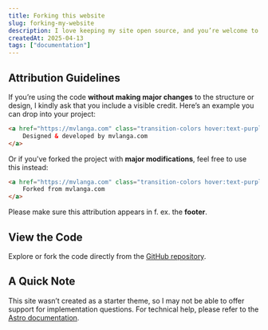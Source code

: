 ```yaml
---
title: Forking this website
slug: forking-my-website
description: I love keeping my site open source, and you’re welcome to use the code for your own project — with proper attribution. That said, I’ve put a significant amount of time and care into designing and building this version of the site, so I’d appreciate it if you didn’t claim the work as your own.
createdAt: 2025-04-13
tags: ["documentation"]
---
```


## Attribution Guidelines

If you’re using the code **without making major changes** to the structure or design, I kindly ask that you include a visible credit. Here’s an example you can drop into your project:

```html
<a href="https://mvlanga.com" class="transition-colors hover:text-purple-300 light:hover:text-purple-500">
    Designed & developed by mvlanga.com
</a>
```

Or if you've forked the project with **major modifications**, feel free to use this instead:

```html
<a href="https://mvlanga.com" class="transition-colors hover:text-purple-300 light:hover:text-purple-500">
    Forked from mvlanga.com
</a>
```

Please make sure this attribution appears in f. ex. the **footer**.

## View the Code
Explore or fork the code directly from the [GitHub repository](https://github.com/mvlanga/mvlanga-com-astro).

## A Quick Note

This site wasn’t created as a starter theme, so I may not be able to offer support for implementation questions. For technical help, please refer to the [Astro documentation](https://docs.astro.build).
